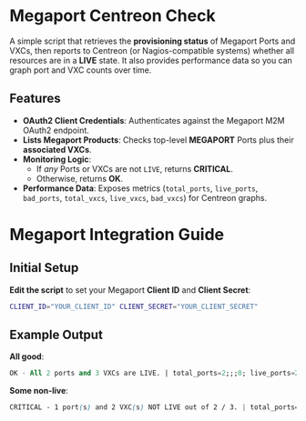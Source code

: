 # Megaport Centreon Check

A simple script that retrieves the **provisioning status** of Megaport Ports and VXCs, then reports to Centreon (or Nagios-compatible systems) whether all resources are in a **LIVE** state. It also provides performance data so you can graph port and VXC counts over time.

## Features

- **OAuth2 Client Credentials**: Authenticates against the Megaport M2M OAuth2 endpoint.
- **Lists Megaport Products**: Checks top-level **MEGAPORT** Ports plus their **associated VXCs**.
- **Monitoring Logic**:
  - If _any_ Ports or VXCs are not `LIVE`, returns **CRITICAL**.
  - Otherwise, returns **OK**.
- **Performance Data**: Exposes metrics (`total_ports`, `live_ports`, `bad_ports`, `total_vxcs`, `live_vxcs`, `bad_vxcs`) for Centreon graphs.

# Megaport Integration Guide

## Initial Setup

 **Edit the script** to set your Megaport **Client ID** and **Client Secret**:

```bash
CLIENT_ID="YOUR_CLIENT_ID" CLIENT_SECRET="YOUR_CLIENT_SECRET"
```


## Example Output

**All good**:

```sql
OK - All 2 ports and 3 VXCs are LIVE. | total_ports=2;;;0; live_ports=2;;;0; bad_ports=0;;;0; total_vxcs=3;;;0; live_vxcs=3;;;0; bad_vxcs=0;;;0;
```

**Some non-live**:

```scss
CRITICAL - 1 port(s) and 2 VXC(s) NOT LIVE out of 2 / 3. | total_ports=2;;;0; ...
```
